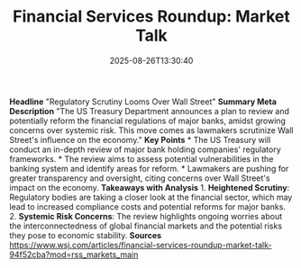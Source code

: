 ﻿---
title: "Financial Services Roundup: Market Talk"
date: "2025-08-26T13:30:40"
category: "Markets"
summary: ""
slug: "financial services roundup market talk"
source_urls:
  - "https://www.wsj.com/articles/financial-services-roundup-market-talk-94f52cba?mod=rss_markets_main"
seo:
  title: "Financial Services Roundup: Market Talk | Hash n Hedge"
  description: ""
  keywords: ["news", "markets", "brief"]
---
**Headline** "Regulatory Scrutiny Looms Over Wall Street"  **Summary Meta Description** "The US Treasury Department announces a plan to review and potentially reform the financial regulations of major banks, amidst growing concerns over systemic risk. This move comes as lawmakers scrutinize Wall Street's influence on the economy."  **Key Points**  * The US Treasury will conduct an in-depth review of major bank holding companies' regulatory frameworks. * The review aims to assess potential vulnerabilities in the banking system and identify areas for reform. * Lawmakers are pushing for greater transparency and oversight, citing concerns over Wall Street's impact on the economy.  **Takeaways with Analysis**  1. **Heightened Scrutiny**: Regulatory bodies are taking a closer look at the financial sector, which may lead to increased compliance costs and potential reforms for major banks. 2. **Systemic Risk Concerns**: The review highlights ongoing worries about the interconnectedness of global financial markets and the potential risks they pose to economic stability.  **Sources** https://www.wsj.com/articles/financial-services-roundup-market-talk-94f52cba?mod=rss_markets_main 
